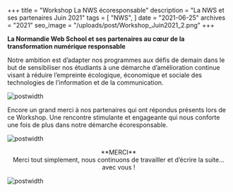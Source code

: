 +++
title = "Workshop La NWS écoresponsable"
description = "La NWS et ses partenaires Juin 2021"
tags = [
    "NWS",
]
date = "2021-06-25"
archives = "2021"
seo_image = "/uploads/post/Workshop_Juin2021_2.png"
+++

**La Normandie Web School et ses partenaires au cœur de la transformation numérique responsable**

Notre ambition est d’adapter nos programmes aux défis de demain dans le but de sensibiliser nos étudiants à une démarche d’amélioration continue visant à réduire l’empreinte écologique, économique et sociale des technologies de l’information et de la communication.

![postwidth](/uploads/post/Workshop_Juin2021_1.png)

Encore un grand merci à nos partenaires qui ont répondus présents lors de ce Workshop. Une rencontre stimulante et engageante qui nous conforte une fois de plus dans notre démarche écoresponsable. 

![postwidth](/uploads/post/Workshop_Juin2021_2.png)

<center>**MERCI**</center>

<center>Merci tout simplement, nous continuons de travailler et d’écrire la suite… avec vous !</center>

![postwidth](/uploads/post/Workshop_Juin2021_3.png)